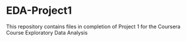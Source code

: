 # EDA-Project1
This repository contains files in completion of Project 1 for the Coursera Course Exploratory Data Analysis
